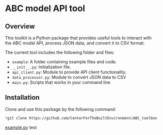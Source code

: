 # ABC model API tool

## Overview
This toolkit is a Python package that provides useful tools to interact with the ABC model API, process JSON data, and convert it to CSV format.

The current tool includes the following folder and files:
 - `example`: A folder containing example files and code.
 - `__init__.py`: Initialization file.
 - `api_client.py`: Module to provide API client functionality. 
 - `data_processor.py`: Module to convert JSON data to CSV
 - `main.py`: Scripts that works in your command line


## Installation
Clone and use this package by the following command:
```sh
!git clone https://github.com/CenterForTheBuiltEnvironment/ABC_toolbox.git
```

[example.py](example/example.py) test